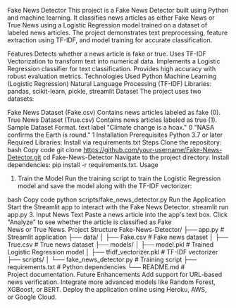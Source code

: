 Fake News Detector
This project is a Fake News Detector built using Python and machine learning. It classifies news articles as either Fake News or True News using a Logistic Regression model trained on a dataset of labeled news articles. The project demonstrates text preprocessing, feature extraction using TF-IDF, and model training for accurate classification.

Features
Detects whether a news article is fake or true.
Uses TF-IDF Vectorization to transform text into numerical data.
Implements a Logistic Regression classifier for text classification.
Provides high accuracy with robust evaluation metrics.
Technologies Used
Python
Machine Learning (Logistic Regression)
Natural Language Processing (TF-IDF)
Libraries: pandas, scikit-learn, pickle, streamlit
Dataset
The project uses two datasets:

Fake News Dataset (Fake.csv)
Contains news articles labeled as fake (0).
True News Dataset (True.csv)
Contains news articles labeled as true (1).
Sample Dataset Format.
text	label
"Climate change is a hoax."	0
"NASA confirms the Earth is round."	1
Installation
Prerequisites
Python 3.7 or later
Required Libraries: Install via requirements.txt
Steps
Clone the repository:
bash
Copy code
git clone https://github.com/your-username/Fake-News-Detector.git 
cd Fake-News-Detector
Navigate to the project directory.
Install dependencies:
pip install -r requirements.txt.
Usage
1. Train the Model
Run the training script to train the Logistic Regression model and save the model along with the TF-IDF vectorizer:

bash
Copy code
python scripts/fake_news_detector.py 
Run the Application
Start the Streamlit app to interact with the Fake News Detector.
streamlit run app.py 
3. Input News Text
Paste a news article into the app's text box.
Click "Analyze" to see whether the article is classified as Fake News or True News.
Project Structure
Fake-News-Detector/
├── app.py                    # Streamlit application
├── data/
│   ├── Fake.csv              # Fake news dataset
│   ├── True.csv              # True news dataset
├── models/
│   ├── model.pkl             # Trained Logistic Regression model
│   ├── tfidf_vectorizer.pkl  # TF-IDF vectorizer
├── scripts/
│   └── fake_news_detector.py # Training script
├── requirements.txt          # Python dependencies
└── README.md                 # Project documentation.
Future Enhancements
Add support for URL-based news verification.
Integrate more advanced models like Random Forest, XGBoost, or BERT.
Deploy the application online using Heroku, AWS, or Google Cloud.
